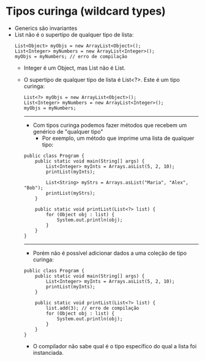 # Tipos curinga (wildcard types)

- Generics são invariantes
- List<Object> não é o supertipo de qualquer tipo de lista:

```
List<Object> myObjs = new ArrayList<Object>();
List<Integer> myNumbers = new ArrayList<Integer>();
myObjs = myNumbers; // erro de compilação
```

- Integer é um Object, mas List<Integer> não é List<Object>.

- O supertipo de qualquer tipo de lista é List<?>. Este é um tipo curinga:

```
List<?> myObjs = new ArrayList<Object>();
List<Integer> myNumbers = new ArrayList<Integer>();
myObjs = myNumbers;
```

---

- Com tipos curinga podemos fazer métodos que recebem um genérico de "qualquer tipo"
  - Por exemplo, um método que imprime uma lista de qualquer tipo:

```
public class Program {
	public static void main(String[] args) {
		List<Integer> myInts = Arrays.asList(5, 2, 10);
		printList(myInts);

		List<String> myStrs = Arrays.asList("Maria", "Alex", "Bob");
		printList(myStrs);
	}

	public static void printList(List<?> list) {
		for (Object obj : list) {
			System.out.println(obj);
		}
	}
}
```

---

- Porém não é possível adicionar dados a uma coleção de tipo curinga:

```
public class Program {
	public static void main(String[] args) {
		List<Integer> myInts = Arrays.asList(5, 2, 10);
		printList(myInts);
	}

	public static void printList(List<?> list) {
		list.add(3); // erro de compilação
		for (Object obj : list) {
			System.out.println(obj);
		}
	}
}
```

- O compilador não sabe qual é o tipo específico do qual a lista foi instanciada.
